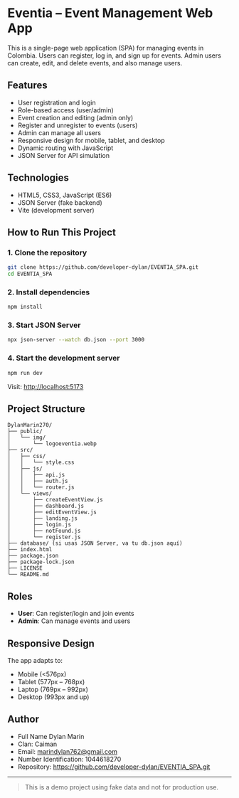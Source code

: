 # Eventia – Event Management Web App

This is a single-page web application (SPA) for managing events in Colombia. Users can register, log in, and sign up for events. Admin users can create, edit, and delete events, and also manage users.

## Features

- User registration and login
- Role-based access (user/admin)
- Event creation and editing (admin only)
- Register and unregister to events (users)
- Admin can manage all users
- Responsive design for mobile, tablet, and desktop
- Dynamic routing with JavaScript
- JSON Server for API simulation

## Technologies

- HTML5, CSS3, JavaScript (ES6)
- JSON Server (fake backend)
- Vite (development server)

## How to Run This Project

### 1. Clone the repository

```bash
git clone https://github.com/developer-dylan/EVENTIA_SPA.git
cd EVENTIA_SPA
```

### 2. Install dependencies

```bash
npm install
```

### 3. Start JSON Server

```bash
npx json-server --watch db.json --port 3000
```

### 4. Start the development server

```bash
npm run dev
```

Visit: [http://localhost:5173](http://localhost:5173)

## Project Structure

```
DylanMarin270/
├── public/
│   └── img/
│       └── logoeventia.webp
├── src/
│   ├── css/
│   │   └── style.css
│   ├── js/
│   │   ├── api.js
│   │   ├── auth.js
│   │   └── router.js
│   └── views/
│       ├── createEventView.js
│       ├── dashboard.js
│       ├── editEventView.js
│       ├── landing.js
│       ├── login.js
│       ├── notFound.js
│       └── register.js
├── database/ (si usas JSON Server, va tu db.json aquí)
├── index.html
├── package.json
├── package-lock.json
├── LICENSE
└── README.md
```

## Roles

- **User**: Can register/login and join events
- **Admin**: Can manage events and users

## Responsive Design

The app adapts to:

- Mobile (<576px)
- Tablet (577px – 768px)
- Laptop (769px – 992px)
- Desktop (993px and up)

## Author

- Full Name Dylan Marin
- Clan: Caiman
- Email: marindylan762@gmail.com
- Number Identification: 1044618270
- Repository: https://github.com/developer-dylan/EVENTIA_SPA.git

---

> This is a demo project using fake data and not for production use.
